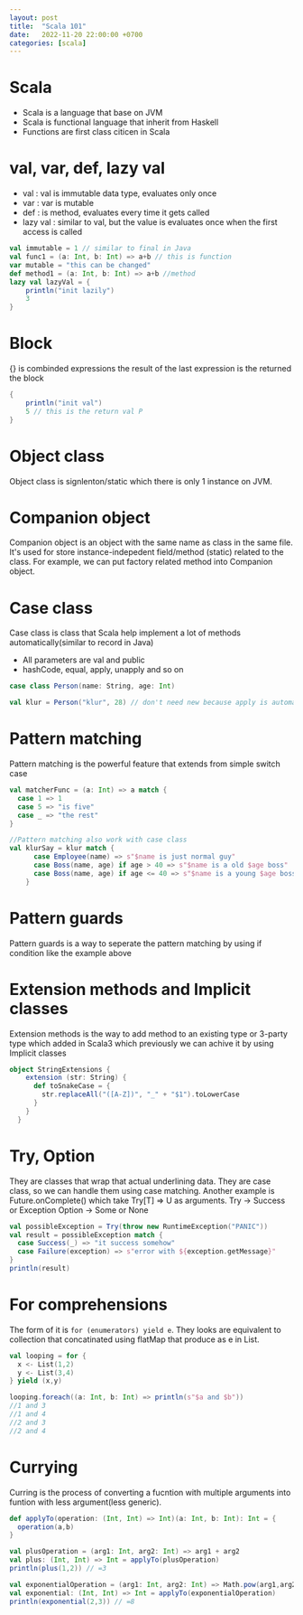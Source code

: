 ```yaml
---
layout: post
title:  "Scala 101"
date:   2022-11-20 22:00:00 +0700
categories: [scala]
---
```


# Scala
- Scala is a language that base on JVM
- Scala is functional language that inherit from Haskell
- Functions are first class citicen in Scala

# val, var, def, lazy val
- val : val is immutable data type, evaluates only once
- var : var is mutable 
- def : is method, evaluates every time it gets called
- lazy val : similar to val, but the value is evaluates once when the first access is called
```scala 
val immutable = 1 // similar to final in Java
val func1 = (a: Int, b: Int) => a+b // this is function
var mutable = "this can be changed"
def method1 = (a: Int, b: Int) => a+b //method
lazy val lazyVal = {
    println("init lazily")
    3
}
```

# Block
{} is combinded expressions the result of the last expression is the returned the block
```scala
{
    println("init val")
    5 // this is the return val P
}
``` 

# Object class
Object class is signlenton/static which there is only 1 instance on JVM.

# Companion object
Companion object is an object with the same name as class in the same file. It's used for store instance-indepedent field/method (static) related to the class. For example, we can put factory related method into Companion object.

# Case class
Case class is class that Scala help implement a lot of methods automatically(similar to record in Java)
- All parameters are val and public
- hashCode, equal, apply, unapply and so on
```scala
case class Person(name: String, age: Int)

val klur = Person("klur", 28) // don't need new because apply is automatically implemented
```

# Pattern matching
Pattern matching is the powerful feature that extends from simple switch case
```scala
val matcherFunc = (a: Int) => a match {
  case 1 => 1
  case 5 => "is five"
  case _ => "the rest"
}

//Pattern matching also work with case class
val klurSay = klur match {
      case Employee(name) => s"$name is just normal guy"
      case Boss(name, age) if age > 40 => s"$name is a old $age boss"
      case Boss(name, age) if age <= 40 => s"$name is a young $age boss"
    }
```

# Pattern guards
Pattern guards is a way to seperate the pattern matching by using if condition like the example above

# Extension methods and Implicit classes
Extension methods is the way to add method to an existing type or 3-party type which added in Scala3 which previously we can achive it by using Implicit classes
```scala
object StringExtensions {
    extension (str: String) {
      def toSnakeCase = {
        str.replaceAll("([A-Z])", "_" + "$1").toLowerCase
      }
    }
  }
```

# Try, Option
They are classes that wrap that actual underlining data. They are case class, so we can handle them using case matching. Another example is Future.onComplete() which take Try[T] => U as arguments.
Try -> Success or Exception
Option -> Some or None
```scala
val possibleException = Try(throw new RuntimeException("PANIC"))
val result = possibleException match {
  case Success(_) => "it success somehow"
  case Failure(exception) => s"error with ${exception.getMessage}"
}
println(result)
```

# For comprehensions
The form of it is ```for (enumerators) yield e```. They looks are equivalent to collection that concatinated using flatMap that produce as e in List.
```scala
val looping = for {
  x <- List(1,2)
  y <- List(3,4)
} yield (x,y)

looping.foreach((a: Int, b: Int) => println(s"$a and $b"))
//1 and 3
//1 and 4
//2 and 3
//2 and 4
```

# Currying
Curring is the process of converting a fucntion with multiple arguments into funtion with less argument(less generic).
```scala
def applyTo(operation: (Int, Int) => Int)(a: Int, b: Int): Int = {
  operation(a,b)
}

val plusOperation = (arg1: Int, arg2: Int) => arg1 + arg2
val plus: (Int, Int) => Int = applyTo(plusOperation)
println(plus(1,2)) // =3

val exponentialOperation = (arg1: Int, arg2: Int) => Math.pow(arg1,arg2).toInt
val exponential: (Int, Int) => Int = applyTo(exponentialOperation)
println(exponential(2,3)) // =8
```